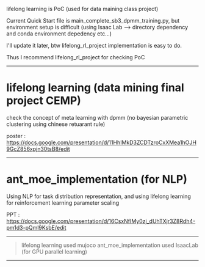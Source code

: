 lifelong learning is PoC (used for data maining class project)

Current Quick Start file is main_complete_sb3_dpmm_training.py, but environment setup is difficult (using Isaac Lab --> directory dependency and conda environment depedency etc...)

I'll update it later, btw lifelong_rl_project implementation is easy to do.

Thus I recommend  lifelong_rl_project for checking PoC

---

# lifelong learning (data mining final project CEMP)

check the concept of meta learning with dpmm (no bayesian parametric clustering using chinese retuarant rule)


poster : https://docs.google.com/presentation/d/11HhIMkD3ZCDTzroCxXMea1hOJH9GcZ856xpjn30tsB8/edit

---

# ant_moe_implementation (for NLP)

Using NLP for task distribution representation, and using lifelong learning for reinforcement learning parameter scaling

PPT : https://docs.google.com/presentation/d/16CsxNfIMy0zj_dUhTXjr3Z8Rdh4-pm1d3-pQml9KsbE/edit

---

> lifelong learning used mujoco
> ant_moe_implementation used IsaacLab (for GPU parallel learning)

---

